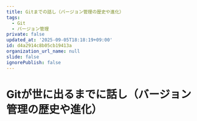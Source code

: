 ```yaml
---
title: Gitまでの話し（バージョン管理の歴史や進化）
tags:
  - Git
  - バージョン管理
private: false
updated_at: '2025-09-05T18:18:19+09:00'
id: d4a2914c8b05cb19413a
organization_url_name: null
slide: false
ignorePublish: false
---
```

# Gitが世に出るまでに話し（バージョン管理の歴史や進化）

